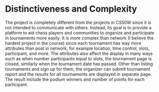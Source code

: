 # Distinctiveness and Complexity

The project is completely different from the projects in CS50W since it is not intended to communicate with others. Instead, its goal is to provide a platform to aid chess players and communities to organize and participate in tournaments more easily. It is more complex than network (I believe the hardest project in the course) since each tournament has way more attributes than post in network, for example location, time control, slots, participant, and more. The attributes also affect the display in many ways such as when number participants equal to slots, the tournament page is closed, similarly when the tournament date has passed. Other than listing tournaments and sign up for them, the organizer can submit tournament report and the results for all tournaments are displayed in separate page. The result include the podium winners and number of points for each participant.
